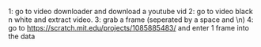 1: go to video downloader and download a youtube vid
2: go to video black n white and extract video.
3: grab a frame (seperated by a space and \n)
4: go to https://scratch.mit.edu/projects/1085885483/ and enter 1 frame into the data
